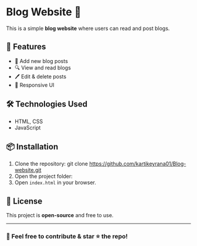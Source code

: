 # Blog Website 📝

This is a simple **blog website** where users can read and post blogs.

## 🚀 Features
- 📌 Add new blog posts
- 🔍 View and read blogs
- 🖊️ Edit & delete posts
- 🎨 Responsive UI 

## 🛠️ Technologies Used
- HTML, CSS
- JavaScript

## 📦 Installation
1. Clone the repository:
git clone https://github.com/kartikeyrana01/Blog-website.git
2. Open the project folder:
3. Open `index.html` in your browser.



## 📜 License
This project is **open-source** and free to use.

---

### 🎯 Feel free to contribute & star ⭐ the repo!
